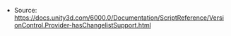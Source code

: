 * Source: https://docs.unity3d.com/6000.0/Documentation/ScriptReference/VersionControl.Provider-hasChangelistSupport.html


